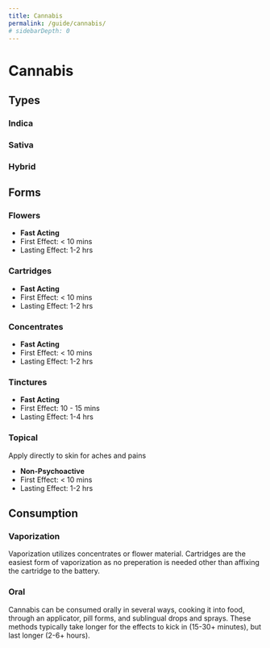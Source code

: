 ```yaml
---
title: Cannabis
permalink: /guide/cannabis/
# sidebarDepth: 0
---
```

<!-- <Ads /> -->

# Cannabis

## Types

### Indica
### Sativa
### Hybrid

## Forms

### Flowers

- **Fast Acting**
- First Effect: < 10 mins
- Lasting Effect: 1-2 hrs

### Cartridges

- **Fast Acting**
- First Effect: < 10 mins
- Lasting Effect: 1-2 hrs

### Concentrates

- **Fast Acting**
- First Effect: < 10 mins
- Lasting Effect: 1-2 hrs


### Tinctures

- **Fast Acting**
- First Effect: 10 - 15 mins
- Lasting Effect: 1-4 hrs

### Topical
Apply directly to skin for aches and pains

- **Non-Psychoactive**
- First Effect: < 10 mins
- Lasting Effect: 1-2 hrs


## Consumption

### Vaporization
Vaporization utilizes concentrates or flower material. Cartridges are the easiest form of vaporization as no preperation is needed other than affixing the cartridge to the battery. 


### Oral
Cannabis can be consumed orally in several ways, cooking it into food, through an applicator, pill forms, and sublingual drops and sprays. These methods typically take longer for the effects to kick in (15-30+ minutes), but last longer (2-6+ hours). 


<Referral />
<Ads />